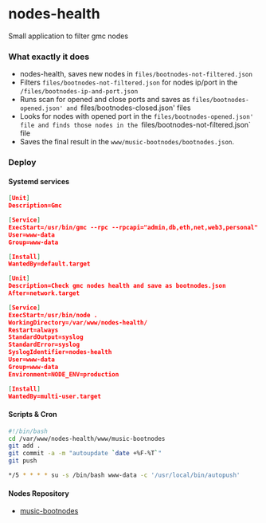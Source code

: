 # nodes-health
Small application to filter gmc nodes

### What exactly it does
- nodes-health, saves new nodes in `files/bootnodes-not-filtered.json`
- Filters `files/bootnodes-not-filtered.json` for nodes ip/port in the `/files/bootnodes-ip-and-port.json`
- Runs scan for opened and close ports and saves as `files/bootnodes-opened.json' and `files/bootnodes-closed.json' files
- Looks for nodes with opened port in the `files/bootnodes-opened.json' file and finds those nodes in the `files/bootnodes-not-filtered.json` file
- Saves the final result in the `www/music-bootnodes/bootnodes.json`. 

### Deploy

#### Systemd services

```json
[Unit]
Description=Gmc

[Service]
ExecStart=/usr/bin/gmc --rpc --rpcapi="admin,db,eth,net,web3,personal" --rpcport "8545" --rpcaddr "127.0.0.1" --fast --cache=512 --rpccorsdomain "localhost"
User=www-data
Group=www-data

[Install]
WantedBy=default.target
```

```json
[Unit]
Description=Check gmc nodes health and save as bootnodes.json
After=network.target

[Service]
ExecStart=/usr/bin/node .
WorkingDirectory=/var/www/nodes-health/
Restart=always
StandardOutput=syslog
StandardError=syslog
SyslogIdentifier=nodes-health
User=www-data
Group=www-data
Environment=NODE_ENV=production

[Install]
WantedBy=multi-user.target
```
#### Scripts & Cron

```sh
#!/bin/bash
cd /var/www/nodes-health/www/music-bootnodes
git add .
git commit -a -m "autoupdate `date +%F-%T`"
git push
```

```sh
*/5 * * * * su -s /bin/bash www-data -c '/usr/local/bin/autopush'
```
#### Nodes Repository

- [music-bootnodes](https://github.com/cryptofuture/music-bootnodes)



